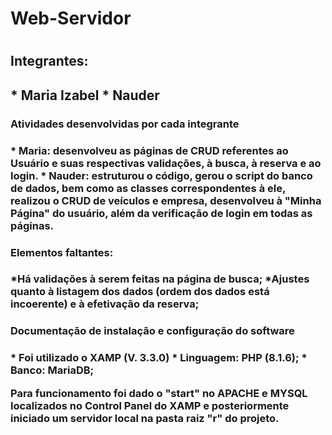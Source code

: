    <h1>Web-Servidor<h1>
   <h2>Integrantes:<h2>
      * Maria Izabel
      * Nauder 

   <h3>Atividades desenvolvidas por cada integrante<h3>
        * Maria: desenvolveu as páginas de CRUD referentes ao Usuário e suas respectivas validações, à busca, à reserva e ao login.
        * Nauder: estruturou o código, gerou o script do banco de dados, bem como as classes correspondentes à ele, realizou o CRUD de veículos e empresa, desenvolveu à           "Minha Página" do usuário, além da verificação de login em todas as páginas.

   <h3>Elementos faltantes:<h3>
      *Há validações à serem feitas na página de busca;
       *Ajustes quanto à listagem dos dados (ordem dos dados está incoerente) e à efetivação da reserva;

   <h3>Documentação de instalação e configuração do software<h3>
   * Foi utilizado o XAMP (V. 3.3.0)
   * Linguagem: PHP (8.1.6);
   * Banco: MariaDB;

Para funcionamento foi dado o "start" no APACHE e MYSQL localizados no Control Panel do XAMP e posteriormente iniciado um servidor local na pasta raiz "r" do projeto.

